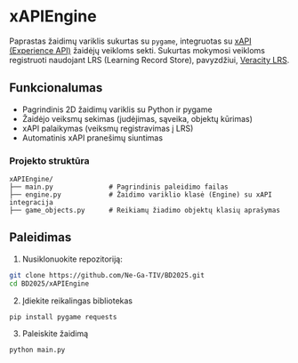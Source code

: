 # xAPIEngine

Paprastas žaidimų variklis sukurtas su `pygame`, integruotas su [xAPI (Experience API)](https://xapi.com/) žaidėjų veikloms sekti. Sukurtas mokymosi veikloms registruoti naudojant LRS (Learning Record Store), pavyzdžiui, [Veracity LRS](https://veracity.fpg.unc.edu/).

## Funkcionalumas

- Pagrindinis 2D žaidimų variklis su Python ir pygame
- Žaidėjo veiksmų sekimas (judėjimas, sąveika, objektų kūrimas)
- xAPI palaikymas (veiksmų registravimas į LRS)
- Automatinis xAPI pranešimų siuntimas

### Projekto struktūra

```plaintext
xAPIEngine/
├── main.py              # Pagrindinis paleidimo failas
├── engine.py            # Žaidimo variklio klasė (Engine) su xAPI integracija
├── game_objects.py      # Reikiamų žiadimo objektų klasių aprašymas
  ```

## Paleidimas

1. Nusiklonuokite repozitoriją:

```bash
git clone https://github.com/Ne-Ga-TIV/BD2025.git
cd BD2025/xAPIEngine
```

2. Įdiekite reikalingas bibliotekas
```python
pip install pygame requests
```

3. Paleiskite žaidimą
```python
python main.py

```

